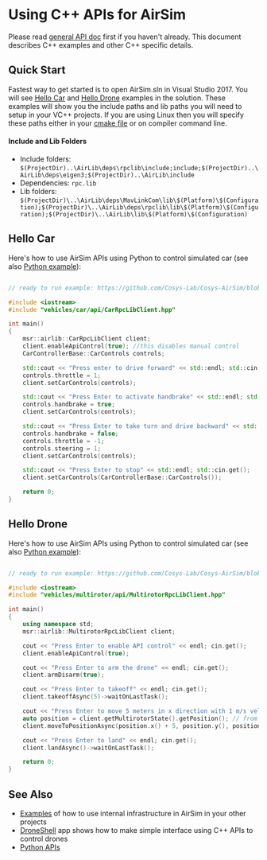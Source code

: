 # Using C++ APIs for AirSim

Please read [general API doc](apis.md) first if you haven't already. This document describes C++ examples and other C++ specific details.

## Quick Start
Fastest way to get started is to open AirSim.sln in Visual Studio 2017. You will see [Hello Car](https://github.com/Cosys-Lab/Cosys-AirSim/tree/main/HelloCar/) and [Hello Drone](https://github.com/Cosys-Lab/Cosys-AirSim/tree/main/HelloDrone/) examples in the solution. These examples will show you the include paths and lib paths you will need to setup in your VC++ projects. If you are using Linux then you will specify these paths either in your [cmake file](https://github.com/Cosys-Lab/Cosys-AirSim/tree/main/cmake//HelloCar/CMakeLists.txt) or on compiler command line.

#### Include and Lib Folders
* Include folders: `$(ProjectDir)..\AirLib\deps\rpclib\include;include;$(ProjectDir)..\AirLib\deps\eigen3;$(ProjectDir)..\AirLib\include`
* Dependencies: `rpc.lib`
* Lib folders: `$(ProjectDir)\..\AirLib\deps\MavLinkCom\lib\$(Platform)\$(Configuration);$(ProjectDir)\..\AirLib\deps\rpclib\lib\$(Platform)\$(Configuration);$(ProjectDir)\..\AirLib\lib\$(Platform)\$(Configuration)`

## Hello Car

Here's how to use AirSim APIs using Python to control simulated car (see also [Python example](apis.md#hello_car)):

```cpp

// ready to run example: https://github.com/Cosys-Lab/Cosys-AirSim/blob/main/HelloCar/main.cpp

#include <iostream>
#include "vehicles/car/api/CarRpcLibClient.hpp"

int main() 
{
    msr::airlib::CarRpcLibClient client;
    client.enableApiControl(true); //this disables manual control
    CarControllerBase::CarControls controls;

    std::cout << "Press enter to drive forward" << std::endl; std::cin.get();
    controls.throttle = 1;
    client.setCarControls(controls);

    std::cout << "Press Enter to activate handbrake" << std::endl; std::cin.get();
    controls.handbrake = true;
    client.setCarControls(controls);

    std::cout << "Press Enter to take turn and drive backward" << std::endl; std::cin.get();
    controls.handbrake = false;
    controls.throttle = -1;
    controls.steering = 1;
    client.setCarControls(controls);

    std::cout << "Press Enter to stop" << std::endl; std::cin.get();
    client.setCarControls(CarControllerBase::CarControls());

    return 0;
}
```

## Hello Drone

Here's how to use AirSim APIs using Python to control simulated car (see also [Python example](apis.md#hello_drone)):

```cpp

// ready to run example: https://github.com/Cosys-Lab/Cosys-AirSim/blob/main/HelloDrone/main.cpp

#include <iostream>
#include "vehicles/multirotor/api/MultirotorRpcLibClient.hpp"

int main() 
{
    using namespace std;
    msr::airlib::MultirotorRpcLibClient client;

    cout << "Press Enter to enable API control" << endl; cin.get();
    client.enableApiControl(true);

    cout << "Press Enter to arm the drone" << endl; cin.get();
    client.armDisarm(true);

    cout << "Press Enter to takeoff" << endl; cin.get();
    client.takeoffAsync(5)->waitOnLastTask();

    cout << "Press Enter to move 5 meters in x direction with 1 m/s velocity" << endl; cin.get();  
    auto position = client.getMultirotorState().getPosition(); // from current location
    client.moveToPositionAsync(position.x() + 5, position.y(), position.z(), 1)->waitOnLastTask();

    cout << "Press Enter to land" << endl; cin.get();
    client.landAsync()->waitOnLastTask();

    return 0;
}
```

## See Also
* [Examples](../Examples) of how to use internal infrastructure in AirSim in your other projects
* [DroneShell](../DroneShell) app shows how to make simple interface using C++ APIs to control drones
* [Python APIs](apis.md)

